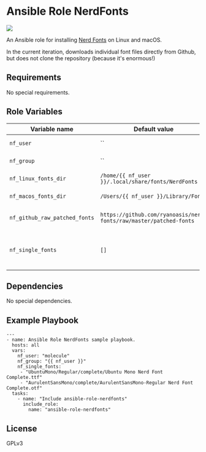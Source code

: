 # Ansible Role NerdFonts

![](https://github.com/ctorgalson/ansible-role-nerdfonts/workflows/Molecule%20Test/badge.svg)

An Ansible role for installing [Nerd Fonts](https://www.nerdfonts.com/) on Linux and macOS.

In the current iteration, downloads individual font files directly from Github,
but does not clone the repository (because it's enormous!)

## Requirements

No special requirements.

## Role Variables

| Variable name                 | Default value | Description |
|-------------------------------|---------------|-------------|
| `nf_user`                     | ``            | The name of the user to install the fonts for. Required. |
| `nf_group`                    | ``            | The group of the user to install the fonts for. Required. |
| `nf_linux_fonts_dir`          | `/home/{{ nf_user }}/.local/share/fonts/NerdFonts` | The default location to install fonts on Linux systems. |
| `nf_macos_fonts_dir`          | `/Users/{{ nf_user }}/Library/Fonts` | The default location to install fonts on macOS systems. |
| `nf_github_raw_patched_fonts` | `https://github.com/ryanoasis/nerd-fonts/raw/master/patched-fonts` | The remote directory from which to download raw font files. |
| `nf_single_fonts`             | `[]` | A list of paths to individual fonts to download, relative to `nf_github_raw_patched_fonts` (see Example Playbook below). Required. |

## Dependencies

No special dependencies.

## Example Playbook

    ---
    - name: Ansible Role NerdFonts sample playbook.
      hosts: all
      vars:
        nf_user: "molecule"
        nf_group: "{{ nf_user }}"
        nf_single_fonts:
         - "UbuntuMono/Regular/complete/Ubuntu Mono Nerd Font Complete.ttf"
         - "AurulentSansMono/complete/AurulentSansMono-Regular Nerd Font Complete.otf"
      tasks:
        - name: "Include ansible-role-nerdfonts"
          include_role:
            name: "ansible-role-nerdfonts"

## License

GPLv3
